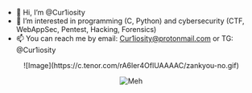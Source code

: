 - 👋 Hi, I’m @Cur1iosity
- 👀 I’m interested in programming (C, Python) and cybersecurity (CTF, WebAppSec, Pentest, Hacking, Forensics)
- 📫 You can reach me by email: Cur1iosity@protonmail.com or TG: @Cur1iosity

<p align="center">
  ![Image](https://c.tenor.com/rA6ler4OflUAAAAC/zankyou-no.gif)
</p>

<p align="center">
  <img src="https://c.tenor.com/rA6ler4OflUAAAAC/zankyou-no.gif" alt="Meh"/>
</p>
